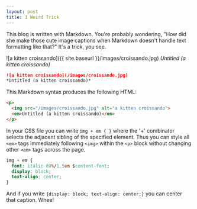```yaml
---
layout: post
title: 1 Weird Trick
---
```

This blog is written with Markdown. You're probably wondering, "How did she make those cute image captions when Markdown doesn't handle text formatting like that?" It's a trick, you see.

![a kitten croissando]({{ site.baseurl }}/images/croissando.jpg)
*Untitled (a kitten croissando)*

```md
![a kitten croissando](/images/croissando.jpg)
*Untitled (a kitten croissando)*
```

This Markdown syntax produces the following HTML:

```html
<p>
  <img src="/images/croissando.jpg" alt="a kitten croissando">
  <em>Untitled (a kitten croissando)</em>
</p>
```

In your CSS file you can write `img + em { }` where the '+' combinator selects the adjacent sibling of the specified element. Thus you can style all `<em>` tags immediately following `<img>` within the `<p>` block without changing other `<em>` tags across the page.

```css
img + em {
  font: italic 69%/1.5em $content-font;
  display: block;
  text-align: center;
}
```
And if you write `{display: block; text-align: center;}` you can center that caption. Whee!
